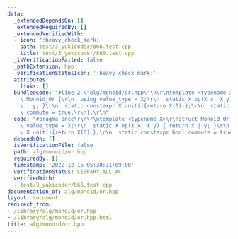 ```yaml
---
data:
  _extendedDependsOn: []
  _extendedRequiredBy: []
  _extendedVerifiedWith:
  - icon: ':heavy_check_mark:'
    path: test/3_yukicoder/866.test.cpp
    title: test/3_yukicoder/866.test.cpp
  _isVerificationFailed: false
  _pathExtension: hpp
  _verificationStatusIcon: ':heavy_check_mark:'
  attributes:
    links: []
  bundledCode: "#line 2 \"alg/monoid/or.hpp\"\n\r\ntemplate <typename X>\r\nstruct\
    \ Monoid_Or {\r\n  using value_type = X;\r\n  static X op(X x, X y) { return x\
    \ | y; }\r\n  static constexpr X unit(){return X(0);};\r\n  static constexpr bool\
    \ commute = true;\r\n};\r\n"
  code: "#pragma once\r\n\r\ntemplate <typename X>\r\nstruct Monoid_Or {\r\n  using\
    \ value_type = X;\r\n  static X op(X x, X y) { return x | y; }\r\n  static constexpr\
    \ X unit(){return X(0);};\r\n  static constexpr bool commute = true;\r\n};\r\n"
  dependsOn: []
  isVerificationFile: false
  path: alg/monoid/or.hpp
  requiredBy: []
  timestamp: '2022-12-15 05:38:31+09:00'
  verificationStatus: LIBRARY_ALL_AC
  verifiedWith:
  - test/3_yukicoder/866.test.cpp
documentation_of: alg/monoid/or.hpp
layout: document
redirect_from:
- /library/alg/monoid/or.hpp
- /library/alg/monoid/or.hpp.html
title: alg/monoid/or.hpp
---
```

